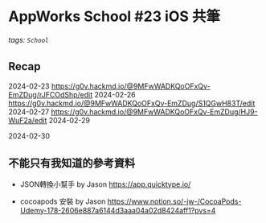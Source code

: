 # AppWorks School #23 iOS 共筆
###### tags: `School`

## Recap
2024-02-23 
https://g0v.hackmd.io/@9MFwWADKQoOFxQv-EmZDug/rJFCOdShp/edit
2024-02-26
https://g0v.hackmd.io/@9MFwWADKQoOFxQv-EmZDug/S1QGwH83T/edit
2024-02-27
https://g0v.hackmd.io/@9MFwWADKQoOFxQv-EmZDug/HJ9-WuF2a/edit
2024-02-29

2024-02-30


## 不能只有我知道的參考資料

- JSON轉換小幫手 by Jason
https://app.quicktype.io/

- cocoapods 安裝 by Jason
https://www.notion.so/-jw-/CocoaPods-Udemy-178-2606e887a6144d3aaa04a02d8424aff1?pvs=4 